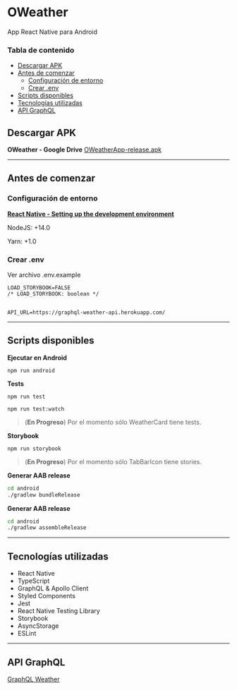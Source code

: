 # OWeather

App React Native para Android

### Tabla de contenido
- [Descargar APK](#descargar-apk)
- [Antes de comenzar](#antes-de-comenzar)
  - [Configuración de entorno](#configuración-de-entorno)
  - [Crear .env](#crear-env)
- [Scripts disponibles](#scripts-disponibles)
- [Tecnologías utilizadas](#tecnologías-utilizadas)
- [API GraphQL](#api-graphql)

## Descargar APK
**OWeather - Google Drive**
[OWeatherApp-release.apk](https://drive.google.com/file/d/1iSDXiRRP6nd85zNPNytCT7xjaUhJF79O/view?usp=sharing)
***

## Antes de comenzar

### Configuración de entorno

[**React Native - Setting up the development environment**](https://reactnative.dev/docs/environment-setup)

NodeJS: +14.0

Yarn: +1.0

### Crear .env
Ver archivo .env.example

```
LOAD_STORYBOOK=FALSE
/* LOAD_STORYBOOK: boolean */


API_URL=https://graphql-weather-api.herokuapp.com/
```
***

## Scripts disponibles

**Ejecutar en Android**

`npm run android`

**Tests**

`npm run test`

`npm run test:watch`

> (**En Progreso**) Por el momento sólo WeatherCard tiene tests.


**Storybook**

`npm run storybook`

> (**En Progreso**) Por el momento sólo TabBarIcon tiene stories.

**Generar AAB release**

```bash
cd android
./gradlew bundleRelease
```

**Generar AAB release**

```bash
cd android
./gradlew assembleRelease
```

***

## Tecnologías utilizadas
* React Native
* TypeScript
* GraphQL & Apollo Client
* Styled Components
* Jest
* React Native Testing Library
* Storybook
* AsyncStorage
* ESLint
***

## API GraphQL
[GraphQL Weather](https://graphql-weather-api.herokuapp.com/)
